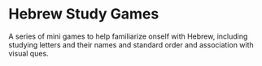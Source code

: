# Hebrew Study Games

A series of mini games to help familiarize onself with Hebrew, including studying letters and their names and standard order and association with visual ques. 
